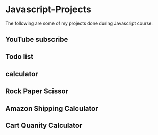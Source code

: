 # Javascript-Projects
The following are some of my projects done during Javascript course:
## YouTube subscribe
## Todo list
## calculator
## Rock Paper Scissor
## Amazon Shipping Calculator
## Cart Quanity Calculator
